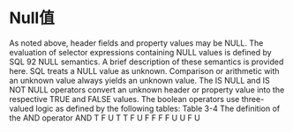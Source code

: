 # Null值

As noted above, header fields and property values may be NULL. The evaluation of selector expressions containing NULL values is defined by SQL 92 NULL semantics. A brief description of these semantics is provided here.
SQL treats a NULL value as unknown. Comparison or arithmetic with an unknown value always yields an unknown value.
The IS NULL and IS NOT NULL operators convert an unknown header or property value into the respective TRUE and FALSE values.
The boolean operators use three-valued logic as defined by the following tables:
Table 3-4 The definition of the AND operator AND 	T 	F 	U
T 	T 	F 	U
F 	F 	F 	F
U 	U 	F 	U
